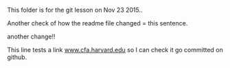 This folder is for the git lesson on Nov 23 2015..

Another check of how the readme file changed = this sentence.

another change!!

This line tests a link www.cfa.harvard.edu so I can check it go committed on github.
